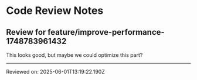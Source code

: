 # Code Review Notes

## Review for feature/improve-performance-1748783961432

This looks good, but maybe we could optimize this part?

---
Reviewed on: 2025-06-01T13:19:22.190Z
